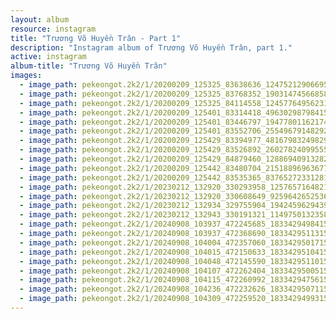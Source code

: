 ```yaml
---
layout: album
resource: instagram
title: "Trương Võ Huyền Trân - Part 1"
description: "Instagram album of Trương Võ Huyền Trân, part 1."
active: instagram
album-title: "Trương Võ Huyền Trân"
images:
  - image_path: pekeongot.2k2/1/20200209_125325_83638636_124752129066955_7957387895663514883_n.jpg
  - image_path: pekeongot.2k2/1/20200209_125325_83768352_190314745668585_4601604911687137458_n.jpg
  - image_path: pekeongot.2k2/1/20200209_125325_84114558_1245776495623128_5343622843898370869_n.jpg
  - image_path: pekeongot.2k2/1/20200209_125401_83314418_496302987984156_3154910761806073110_n.jpg
  - image_path: pekeongot.2k2/1/20200209_125401_83446797_194778011621741_146422826679570374_n.jpg
  - image_path: pekeongot.2k2/1/20200209_125401_83552706_2554967914829248_7323464676719810654_n.jpg
  - image_path: pekeongot.2k2/1/20200209_125429_83394977_481679832498297_2124373829974009474_n.jpg
  - image_path: pekeongot.2k2/1/20200209_125429_83526892_2602782409955574_6584477812277004769_n.jpg
  - image_path: pekeongot.2k2/1/20200209_125429_84879460_1288694091328233_1829756470358026168_n.jpg
  - image_path: pekeongot.2k2/1/20200209_125442_83480704_215188969636775_7510947365274879085_n.jpg
  - image_path: pekeongot.2k2/1/20200209_125442_83535365_837652723312818_7550851147722172249_n.jpg
  - image_path: pekeongot.2k2/1/20230212_132920_330293958_1257657164821231_8788521033125004124_n.jpg
  - image_path: pekeongot.2k2/1/20230212_132920_330608649_925964265253632_1212739690842788125_n.jpg
  - image_path: pekeongot.2k2/1/20230212_132934_329755904_1942459629439095_7753893909896218731_n.jpg
  - image_path: pekeongot.2k2/1/20230212_132943_330191321_1149750132358052_1216310171233023440_n.jpg
  - image_path: pekeongot.2k2/1/20240908_103937_472245685_18334294984159460_8799922513131602026_n.jpg
  - image_path: pekeongot.2k2/1/20240908_103937_472368690_18334295113159460_6647874098090309207_n.jpg
  - image_path: pekeongot.2k2/1/20240908_104004_472357060_18334295017159460_5102761759275876154_n.jpg
  - image_path: pekeongot.2k2/1/20240908_104015_472150633_18334295104159460_7216998046197678853_n.jpg
  - image_path: pekeongot.2k2/1/20240908_104048_472145590_18334295110159460_1403699866987553672_n.jpg
  - image_path: pekeongot.2k2/1/20240908_104107_472262404_18334295005159460_8317962015714686959_n.jpg
  - image_path: pekeongot.2k2/1/20240908_104115_472260992_18334294756159460_8170158387604541365_n.jpg
  - image_path: pekeongot.2k2/1/20240908_104236_472232626_18334295071159460_2543290710180812807_n.jpg
  - image_path: pekeongot.2k2/1/20240908_104309_472259520_18334294993159460_5838661785925784281_n.jpg
---
```

